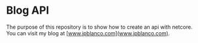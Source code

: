 # Blog API

The purpose of this repository is to show how to create an api with netcore. You can visit my blog at [www.jpblanco.com](www.jpblanco.com).


